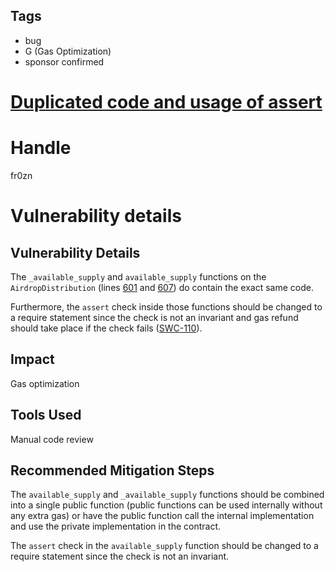 ## Tags

- bug
- G (Gas Optimization)
- sponsor confirmed

# [Duplicated code and usage of assert](https://github.com/code-423n4/2021-11-bootfinance-findings/issues/96) 

# Handle

fr0zn


# Vulnerability details

## Vulnerability Details
The `_available_supply` and `available_supply` functions on the `AirdropDistribution` (lines [601](https://github.com/code-423n4/2021-11-bootfinance/blob/main/vesting/contracts/AirdropDistribution.sol#L601) and [607](https://github.com/code-423n4/2021-11-bootfinance/blob/main/vesting/contracts/AirdropDistribution.sol#L607)) do contain the exact same code.

Furthermore, the `assert` check inside those functions should be changed to a require statement since the check is not an invariant and gas refund should take place if the check fails ([SWC-110](https://swcregistry.io/docs/SWC-110)).

## Impact
Gas optimization

## Tools Used
Manual code review

## Recommended Mitigation Steps
The `available_supply` and `_available_supply` functions should be combined into a single public function (public functions can be used internally without any extra gas) or have the public function call the internal implementation and use the private implementation in the contract.

The `assert` check in the `available_supply` function should be changed to a require statement since the check is not an invariant.

